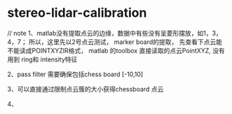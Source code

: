 # stereo-lidar-calibration


// note 
1、matlab没有提取点云的边缘，数据中有些没有呈菱形摆放，如1，3，4，7；
所以，这里先以2号点云测试， marker board的提取，
先查看下点云能不能读成POINTXYZIR格式，
matlab 的toolbox 直接读取的点云PointXYZ, 没有用到 ring和 intensity特征

2、pass filter 需要确保包括chess board [-10,10]

3、可以直接通过限制点云簇的大小获得chessboard 点云

4、
